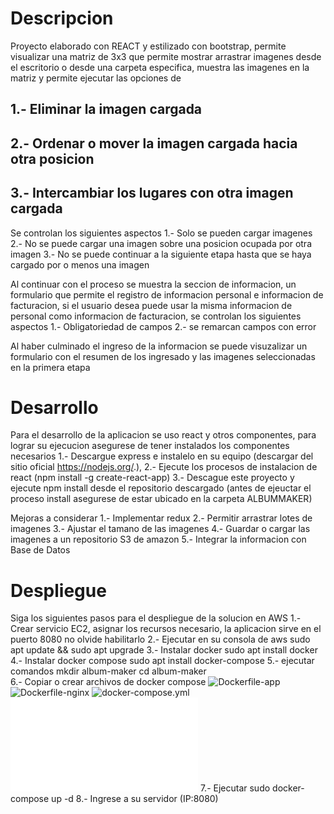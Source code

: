 # Descripcion
Proyecto elaborado con REACT y estilizado con bootstrap, permite visualizar una matriz de 3x3 que permite mostrar arrastrar imagenes desde el escritorio o desde una carpeta especifica, muestra las imagenes en la matriz y permite ejecutar las opciones de 
## 1.- Eliminar la imagen cargada
## 2.- Ordenar o mover la imagen cargada hacia otra posicion
## 3.- Intercambiar los lugares con otra imagen cargada

Se controlan los siguientes aspectos
1.- Solo se pueden cargar imagenes
2.- No se puede cargar una imagen sobre una posicion ocupada por otra imagen
3.- No se puede continuar a la siguiente etapa hasta que se haya cargado por o menos una imagen

Al continuar con el proceso se muestra la seccion de informacion, un formulario que permite el registro de informacion personal e informacion de facturacion, si el usuario desea puede usar la misma informacion de personal como informacion de facturacion, se controlan los siguientes aspectos
1.- Obligatoriedad de campos
2.- se remarcan campos con error

Al haber culminado el ingreso de la informacion se puede visuzalizar un formulario con el resumen de los ingresado y las imagenes seleccionadas en la primera etapa

# Desarrollo
Para el desarrollo de la aplicacion se uso react y otros componentes, para lograr su ejecucion asegurese de tener instalados los componentes necesarios
1.- Descargue express e instalelo en su equipo (descargar del sitio oficial https://nodejs.org/.), 
2.- Ejecute los procesos de instalacion de react (npm install -g create-react-app)
3.- Descague este proyecto y ejecute npm install desde el repositorio descargado (antes de ejeuctar el proceso install asegurese de estar ubicado en la carpeta ALBUMMAKER)

Mejoras a considerar
1.- Implementar redux
2.- Permitir arrastrar lotes de imagenes
3.- Ajustar el tamano de las imagenes
4.- Guardar o cargar las imagenes a un repositorio S3 de amazon 
5.- Integrar la informacion con Base de Datos

# Despliegue
Siga los siguientes pasos para el despliegue de la solucion en AWS
1.- Crear servicio EC2, asignar los recursos necesario, la aplicacion sirve en el puerto 8080 no olvide habilitarlo
2.- Ejecutar en su consola de aws  sudo apt update && sudo apt upgrade
3.- Instalar docker sudo apt install docker
4.- Instalar docker compose sudo apt install docker-compose
5.- ejecutar comandos
	mkdir album-maker
	cd album-maker	
6.- Copiar o crear archivos de docker compose
	![Dockerfile-app](./PublicarAWS/Dockerfile-app)
	![Dockerfile-nginx](./PublicarAWS/Dockerfile-nginx)
	![docker-compose.yml](./PublicarAWS/docker-compose.yml)
	![nginx.conf](./PublicarAWS/nginx.conf)
7.- Ejecutar sudo docker-compose up -d
8.- Ingrese a su servidor (IP:8080)
